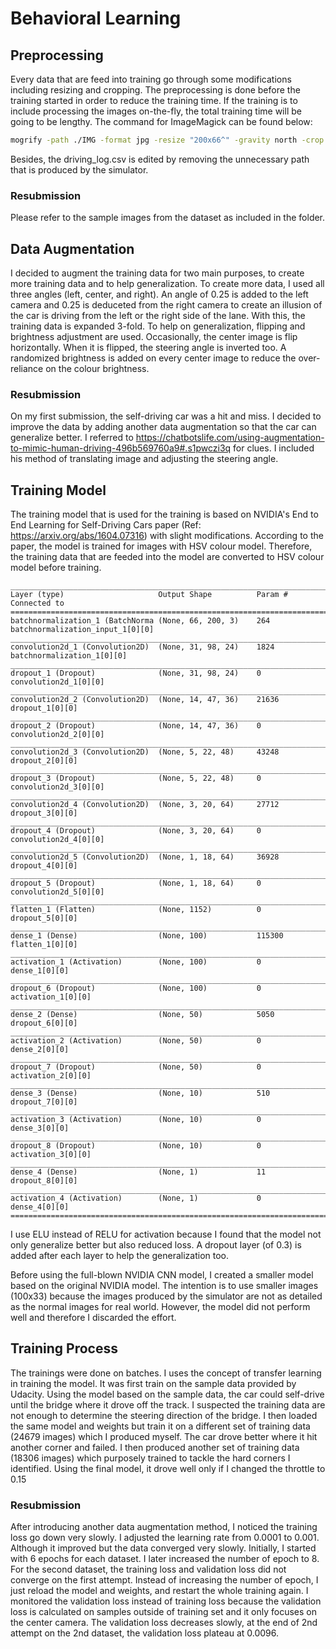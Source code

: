 # Behavioral Learning

## Preprocessing
Every data that are feed into training go through some modifications including resizing and cropping. The preprocessing is done before the training started in order to reduce the training time. If the training is to include processing the images on-the-fly, the total training time will be going to be lengthy. The command for ImageMagick can be found below:

```sh
mogrify -path ./IMG -format jpg -resize "200x66^" -gravity north -crop 200x66+0+15 +repage "./IMGori/*.jpg"
```

Besides, the driving_log.csv is edited by removing the unnecessary path that is produced by the simulator.

### Resubmission
Please refer to the sample images from the dataset as included in the folder.

## Data Augmentation
I decided to augment the training data for two main purposes, to create more training data and to help generalization. To create more data, I used all three angles (left, center, and right). An angle of 0.25 is added to the left camera and 0.25 is deduceted from the right camera to create an illusion of the car is driving from the left or the right side of the lane. With this, the training data is expanded 3-fold. To help on generalization, flipping and brightness adjustment are used. Occasionally, the center image is flip horizontally. When it is flipped, the steering angle is inverted too. A randomized brightness is added on every center image to reduce the over-reliance on the colour brightness.

### Resubmission
On my first submission, the self-driving car was a hit and miss. I decided to improve the data by adding another data augmentation so that the car can generalize better. I referred to https://chatbotslife.com/using-augmentation-to-mimic-human-driving-496b569760a9#.s1pwczi3q for clues. I included his method of translating image and adjusting the steering angle.

## Training Model
The training model that is used for the training is based on NVIDIA's End to End Learning for Self-Driving Cars paper (Ref: https://arxiv.org/abs/1604.07316) with slight modifications. According to the paper, the model is trained for images with HSV colour model. Therefore, the training data that are feeded into the model are converted to HSV colour model before training.

```
____________________________________________________________________________________________________
Layer (type)                     Output Shape          Param #     Connected to                     
====================================================================================================
batchnormalization_1 (BatchNorma (None, 66, 200, 3)    264         batchnormalization_input_1[0][0]
____________________________________________________________________________________________________
convolution2d_1 (Convolution2D)  (None, 31, 98, 24)    1824        batchnormalization_1[0][0]       
____________________________________________________________________________________________________
dropout_1 (Dropout)              (None, 31, 98, 24)    0           convolution2d_1[0][0]            
____________________________________________________________________________________________________
convolution2d_2 (Convolution2D)  (None, 14, 47, 36)    21636       dropout_1[0][0]                  
____________________________________________________________________________________________________
dropout_2 (Dropout)              (None, 14, 47, 36)    0           convolution2d_2[0][0]            
____________________________________________________________________________________________________
convolution2d_3 (Convolution2D)  (None, 5, 22, 48)     43248       dropout_2[0][0]                  
____________________________________________________________________________________________________
dropout_3 (Dropout)              (None, 5, 22, 48)     0           convolution2d_3[0][0]            
____________________________________________________________________________________________________
convolution2d_4 (Convolution2D)  (None, 3, 20, 64)     27712       dropout_3[0][0]                  
____________________________________________________________________________________________________
dropout_4 (Dropout)              (None, 3, 20, 64)     0           convolution2d_4[0][0]            
____________________________________________________________________________________________________
convolution2d_5 (Convolution2D)  (None, 1, 18, 64)     36928       dropout_4[0][0]                  
____________________________________________________________________________________________________
dropout_5 (Dropout)              (None, 1, 18, 64)     0           convolution2d_5[0][0]            
____________________________________________________________________________________________________
flatten_1 (Flatten)              (None, 1152)          0           dropout_5[0][0]                  
____________________________________________________________________________________________________
dense_1 (Dense)                  (None, 100)           115300      flatten_1[0][0]                  
____________________________________________________________________________________________________
activation_1 (Activation)        (None, 100)           0           dense_1[0][0]                    
____________________________________________________________________________________________________
dropout_6 (Dropout)              (None, 100)           0           activation_1[0][0]               
____________________________________________________________________________________________________
dense_2 (Dense)                  (None, 50)            5050        dropout_6[0][0]                  
____________________________________________________________________________________________________
activation_2 (Activation)        (None, 50)            0           dense_2[0][0]                    
____________________________________________________________________________________________________
dropout_7 (Dropout)              (None, 50)            0           activation_2[0][0]               
____________________________________________________________________________________________________
dense_3 (Dense)                  (None, 10)            510         dropout_7[0][0]                  
____________________________________________________________________________________________________
activation_3 (Activation)        (None, 10)            0           dense_3[0][0]                    
____________________________________________________________________________________________________
dropout_8 (Dropout)              (None, 10)            0           activation_3[0][0]               
____________________________________________________________________________________________________
dense_4 (Dense)                  (None, 1)             11          dropout_8[0][0]                  
____________________________________________________________________________________________________
activation_4 (Activation)        (None, 1)             0           dense_4[0][0]                    
====================================================================================================
```

I use ELU instead of RELU for activation because I found that the model not only generalize better but also reduced loss. A dropout layer (of 0.3) is added after each layer to help the generalization too.

Before using the full-blown NVIDIA CNN model, I created a smaller model based on the original NVIDIA model. The intention is to use smaller images (100x33) because the images produced by the simulator are not as detailed as the normal images for real world. However, the model did not perform well and therefore I discarded the effort.


## Training Process
The trainings were done on batches. I uses the concept of transfer learning in training the model. It was first train on the sample data provided by Udacity. Using the model based on the sample data, the car could self-drive until the bridge where it drove off the track. I suspected the training data are not enough to determine the steering direction of the bridge. I then loaded the same model and weights but train it on a different set of training data (24679 images) which I produced myself. The car drove better where it hit another corner and failed. I then produced another set of training data (18306 images) which purposely trained to tackle the hard corners I identified. Using the final model, it drove well only if I changed the throttle to 0.15

### Resubmission
After introducing another data augmentation method, I noticed the training loss go down very slowly. I adjusted the learning rate from 0.0001 to 0.001. Although it improved but the data converged very slowly. Initially, I started with 6 epochs for each dataset. I later increased the number of epoch to 8. For the second dataset, the training loss and validation loss did not converge on the first attempt. Instead of increasing the number of epoch, I just reload the model and weights, and restart the whole training again. I monitored the validation loss instead of training loss because the validation loss is calculated on samples outside of training set and it only focuses on the center camera. The validation loss decreases slowly, at the end of 2nd attempt on the 2nd dataset, the validation loss plateau at 0.0096.
